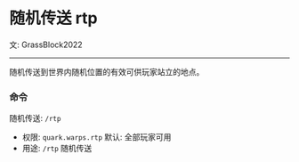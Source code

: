 # 随机传送 <Badge type="tip">rtp</Badge>
文: GrassBlock2022

-----

随机传送到世界内随机位置的有效可供玩家站立的地点。

### 命令
随机传送: `/rtp`
- 权限: `quark.warps.rtp` 默认: 全部玩家可用
- 用途: `/rtp` 随机传送